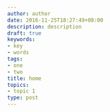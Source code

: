 ```yaml
---
author: author
date: 2016-11-25T18:27:49+08:00
description: description
draft: true
keywords:
- key
- words
tags:
- one
- two
title: home
topics:
- topic 1
type: post
---
```


